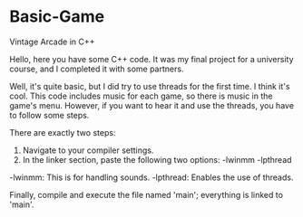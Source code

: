 # Basic-Game
Vintage Arcade in C++

Hello, here you have some C++ code.
It was my final project for a university course, and I completed it with some partners.

Well, it's quite basic, but I did try to use threads for the first time. I think it's cool.
This code includes music for each game, so there is music in the game's menu.
However, if you want to hear it and use the threads, you have to follow some steps.

There are exactly two steps:

1. Navigate to your compiler settings.
2. In the linker section, paste the following two options: -lwinmm -lpthread

-lwinmm: This is for handling sounds.
-lpthread: Enables the use of threads.

Finally, compile and execute the file named 'main'; everything is linked to 'main'.

